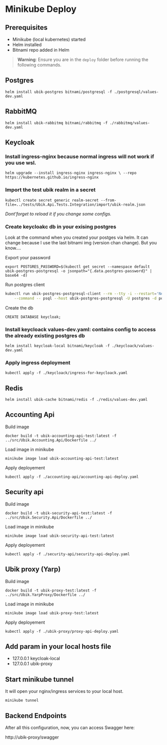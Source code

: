 # Minikube Deploy

## Prerequisites

- Minikube (local kubernetes) started
- Helm installed
- Bitnami repo added in Helm

> **Warning**: Ensure you are in the `deploy` folder before running the following commands.

## Postgres

`helm install ubik-postgres bitnami/postgresql -f ./postgresql/values-dev.yaml`

## RabbitMQ

`helm install ubik-rabbitmq bitnami/rabbitmq -f ./rabbitmq/values-dev.yaml`


## Keycloak

### Install ingress-nginx because normal ingress will not work if you use wsl.

`helm upgrade --install ingress-nginx ingress-nginx \
  --repo https://kubernetes.github.io/ingress-nginx`

### Import the test ubik realm in a secret

`kubectl create secret generic realm-secret --from-file=../tests/Ubik.Api.Tests.Integration/import/ubik-realm.json`

*Dont'forget to reload it if you change some configs.*

### Create keycloakc db in your exising postgres

Look at the command when you created your postges via helm. It can change because I use the last bitnami img (version chan change). But you know....

Export your password

`export POSTGRES_PASSWORD=$(kubectl get secret --namespace default ubik-postgres-postgresql -o jsonpath="{.data.postgres-password}" | base64 -d)`

Run postgres client

```bash
kubectl run ubik-postgres-postgresql-client --rm --tty -i --restart='Never' --namespace default --image docker.io/bitnami/postgresql:17.0.0-debian-12-r9 --env="PGPASSWORD=$POSTGRES_PASSWORD" \
    --command -- psql --host ubik-postgres-postgresql -U postgres -d postgres -p 5432
```

Create the db

`CREATE DATABASE keycloak;`

### Install keycloack values-dev.yaml: contains config to access the already existing postgres db

`helm install keycloak-local bitnami/keycloak -f ./keycloack/values-dev.yaml`

### Apply ingress deployment

`kubectl apply -f ./keycloack/ingress-for-keycloack.yaml`

## Redis

`helm install ubik-cache bitnami/redis -f ./redis/values-dev.yaml`

## Accounting Api

Build image

`docker build -t ubik-accounting-api-test:latest -f ../src/Ubik.Accounting.Api/Dockerfile ../`

Load image in minikube

`minikube image load ubik-accounting-api-test:latest`

Apply deployement

`kubectl apply -f ./accounting-api/accounting-api-deploy.yaml`

## Security api

Build image

`docker build -t ubik-security-api-test:latest -f ../src/Ubik.Security.Api/Dockerfile ../`

Load image in minikube

`minikube image load ubik-security-api-test:latest`

Apply deployement

`kubectl apply -f ./security-api/security-api-deploy.yaml`

## Ubik proxy (Yarp)

Build image

`docker build -t ubik-proxy-test:latest -f ../src/Ubik.YarpProxy/Dockerfile ../`

Load image in minikube

`minikube image load ubik-proxy-test:latest`

Apply deployement

`kubectl apply -f ./ubik-proxy/proxy-api-deploy.yaml`

## Add param in your local hosts file

- 127.0.0.1  keycloak-local
- 127.0.0.1  ubik-proxy

## Start minikube tunnel

It will open your nginx/ingress services to your local host.

`minikube tunnel`

## Backend Endpoints

After all this configuration, now, you can access Swagger here:

http://ubik-proxy/swagger